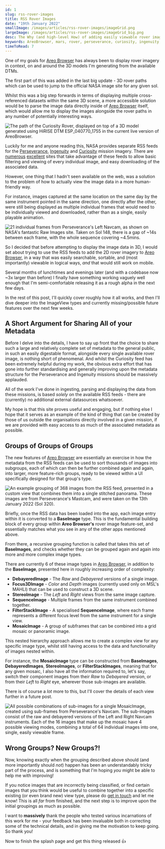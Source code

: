```yaml
---
id: 1
slug: rss-rover-images
title: RSS Rover Images
date: "19th January 2022"
smallImage: /images/articles/rss-rover-images/imageGrid.png
largeImage: /images/articles/rss-rover-images/imageGrid_big.png
desc: The Why (and high-level How) of adding easily viewable rover images to Areo Browser.
keywords: AreoBrowser, mars, rover, perseverance, curiosity, ingenuity, 3D
timeToRead: 7
---
```


One of my goals for [Areo Browser](/projects/areo-browser) has always been to display rover imagery in context, on and around the 3D models I'm generating from the available DTMs.

The first part of this was added in the last big update - 3D rover paths which can be used to jump to the official NASA image site for any given sol.

Whilst this was a big step forwards in terms of displaying multiple cross-referenced datasets within the same 3D scene, a more accessible solution would be to parse the image data directly inside of [Areo Browser](/projects/areo-browser) itself, which would allow me to display the images alongside the rover paths in any number of potentially interesting ways.

![The path of the Curiosity Rover, displayed on top of a 3D model generated using HiRISE DTM ESP_040770_1755 in the current live version of AreoBrowser.](/images/articles/rss-rover-images/curiosityPath.png)

Luckily for me and anyone reading this, NASA provides separate RSS feeds for the [Perseverance](https://mars.nasa.gov/rss/api/?feed=raw_images&category=mars2020&feedtype=json), [Ingenuity](https://mars.nasa.gov/rss/api/?feed=raw_images&category=ingenuity&feedtype=json) and [Curiosity](https://mars.nasa.gov/rss/api/?feed=raw_images&category=msl&feedtype=json) mission imagery. There are [numerous](https://mars.nasa.gov/mars2020/multimedia/raw-images/) [excellent](https://rkinnett.github.io/roverpics/?mars2020&latest) sites that take advantage of these feeds to allow basic filtering and viewing of every individual image, and easy downloading of the associated data.

However, one thing that I hadn't seen available on the web, was a solution to the problem of how to actually view the image data in a more human-friendly way. 

For instance, images captured at the same location on the same day by the same instrument pointed in the same direction, one directly after the other, were still being displayed as multiple individual frames that would need to be individually viewed and downloaded, rather than as a single, easily playable animation.

![21 individual frames from Perseverance's Left Navcam, as shown on NASA's fantastic Raw Images site. Taken on Sol 148, there is a gap of ~14s between each frame, with the whole sequence covering ~4.5mins.](/images/articles/rss-rover-images/sequenceFrames.png)

So I decided that before attempting to display the image data in 3D, I would set about trying to use the RSS feeds to add the 2D rover imagery to [Areo Browser](/projects/areo-browser), in a way that was easily searchable, sortable, and (most importantly) viewable in logical ways, *and* that would still work on mobile.

Several months of lunchtimes and evenings later (and with a codebase now ~3x larger than before) I finally have something working vaguely well enough that I'm semi-comfortable releasing it as a rough alpha in the next few days.

In the rest of this post, I'll quickly cover roughly how it all works, and then I'll dive deeper into the ImageView types and currently missing/possible future features over the next few weeks.

## A Short Argument for Sharing All of your Metadata
Before I delve into the details, I have to say up front that the choice to share such a large and relatively complete set of metadata to the general public, in such an easily digestable format, alongside every single available rover image, is nothing short of phenomenal. And whilst the Curiosity feed has been extremely helpful during my work, the obvious extra effort that has gone into further standardising and generally improving upon the metadata structure for the Perseverance and Ingenuity missions should be massively applauded. 

All of the work I've done in ingesting, parsing and displaying the data from these missions, is based *solely* on the available RSS feeds - there are (currently) no additional external datasources whatsoever. 

My hope is that this site proves useful and engaging, but if nothing else I hope that it serves as an example of the kind of thing that can be created by those of us outside the organisations directly involved in a given mission, if we are provided with easy access to as much of the associated metadata as possible.

## Groups of Groups of Groups
The new features of [Areo Browser](/projects/areo-browser) are essentially an exercise in how the metadata from the RSS feeds can be used to sort thousands of images into subgroups, each of which can then be further combined again and again, into larger, more feature-rich groups, ready to be viewed within a UI specifically designed for that group's type.

![An example grouping of 368 images from the RSS feed, presented in a custom view that combines them into a single stitched panorama. These images are from Perseverance's Mastcam, and were taken on the 13th January 2022 (Sol 320).](/images/articles/rss-rover-images/mastcamMosaic.png)

Briefly, once the RSS data has been loaded into the app, each image entry within it is converted to a **BaseImage** type. This is the fundamental building block of every group within **Areo Browser's** rover image feature-set, and essentially matches what you see in any of the other apps mentioned above. 

From there, a recursive grouping function is called that takes this set of **BaseImages**, and checks whether they can be grouped again and again into more and more complex image types.

There are currently 6 of these image types in [Areo Browser](/projects/areo-browser), in addition to the **BaseImage**, presented here in roughly increasing order of complexity: 

* **DebayeredImage** - The *Raw* and *Debayered* versions of a single image.
* **Focus3DImage** - *Color* and *Depth* images (currently used only on MSL's MAHLI) that can be used to construct a 3D scene.
* **StereoImage** - The *Left* and *Right* views from the same image capture.
* **SequenceImage** - Multiple frames from the same instrument combined together.
* **FilterStackImage** - A specialised **SequenceImage**, where each frame represents a different focus level from the same instrument for a single view.
* **MosaicImage** - A group of subframes that can be combined into a grid mosaic or panoramic image.

This nested hierarchy approach allows me to create a complex view for any specific image type, whilst still having access to the data and functionality of images nested within.

For instance, the **MosaicImage** type can be constructed from **BaseImages**, **DebayeredImages**, **StereoImages**, or **FilterStackImages**, meaning that for any given mosaic, I also have all the information required to, let's say, switch their component images from their *Raw* to *Debayered* version, or from their *Left* to *Right* eye, wherever those sub-images are available.

There is of course a *lot* more to this, but I'll cover the details of each view further in a future post.

![All possible combinations of sub-images for a single MosaicImage, created using sub-frames from Perseverance's Navcam. The sub-images consist of the raw and debayered versions of the Left and Right Navcam instruments. Each of the 16 images that make up the mosaic have 4 possible viewing modes, combining a total of 64 individual images into one, single, easily viewable frame.](/images/articles/rss-rover-images/gridMosaicSubGroups.png)

## Wrong Groups? New Groups?!

Now, knowing exactly when the grouping described above should (and more importantly should *not*) happen has been an understandably tricky part of the process, and is something that I'm hoping *you* might be able to help me with improving!

If you notice images that are incorrectly being classified, or find certain images that you think would be useful to combine together into a specific existing (or even brand new) view type, please do [get in touch](mailto:hello@mattbrealey.com) and let me know! This is all *far* from finished, and the next step is to improve upon the initial groupings as much as possible.

I want to **massively** thank the people who tested various incarnations of this work for me - your feedback has been invaluable both in correcting some of the technical details, and in giving me the motivation to keep going. So thank you!

Now to finish the splash page and get this thing released 👍